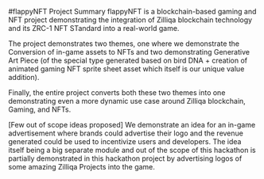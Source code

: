 #flappyNFT Project Summary
flappyNFT is a blockchain-based gaming and NFT project demonstrating the integration of Zilliqa blockchain technology and its ZRC-1 NFT STandard into a real-world game. 

The project demonstrates two themes, one where we demonstrate the Conversion of in-game assets to NFTs and two demonstrating Generative Art Piece (of the special type generated based on bird DNA + creation of animated gaming NFT sprite sheet asset which itself is our unique value addition).

Finally, the entire project converts both these two themes into one demonstrating even a more dynamic use case around Zilliqa blockchain, Gaming, and NFTs.

[Few out of scope ideas proposed]
We demonstrate an idea for an in-game advertisement where brands could advertise their logo and the revenue generated could be used to incentivize users and developers. The idea itself being a big separate module and out of the scope of this hackathon is partially demonstrated in this hackathon project by advertising logos of some amazing Zilliqa Projects into the game.


